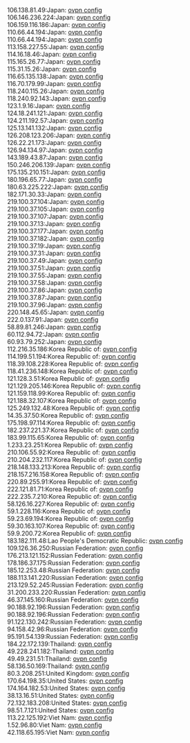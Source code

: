 106.138.81.49:Japan: [ovpn config](vpn/106_138_81_49.ovpn)  
106.146.236.224:Japan: [ovpn config](vpn/106_146_236_224.ovpn)  
106.159.116.186:Japan: [ovpn config](vpn/106_159_116_186.ovpn)  
110.66.44.194:Japan: [ovpn config](vpn/110_66_44_194.ovpn)  
110.66.44.194:Japan: [ovpn config](vpn/110_66_44_194.ovpn)  
113.158.227.55:Japan: [ovpn config](vpn/113_158_227_55.ovpn)  
114.16.18.46:Japan: [ovpn config](vpn/114_16_18_46.ovpn)  
115.165.26.77:Japan: [ovpn config](vpn/115_165_26_77.ovpn)  
115.31.15.26:Japan: [ovpn config](vpn/115_31_15_26.ovpn)  
116.65.135.138:Japan: [ovpn config](vpn/116_65_135_138.ovpn)  
116.70.179.99:Japan: [ovpn config](vpn/116_70_179_99.ovpn)  
118.240.115.26:Japan: [ovpn config](vpn/118_240_115_26.ovpn)  
118.240.92.143:Japan: [ovpn config](vpn/118_240_92_143.ovpn)  
123.1.9.16:Japan: [ovpn config](vpn/123_1_9_16.ovpn)  
124.18.241.121:Japan: [ovpn config](vpn/124_18_241_121.ovpn)  
124.211.192.57:Japan: [ovpn config](vpn/124_211_192_57.ovpn)  
125.13.141.132:Japan: [ovpn config](vpn/125_13_141_132.ovpn)  
126.208.123.206:Japan: [ovpn config](vpn/126_208_123_206.ovpn)  
126.22.21.173:Japan: [ovpn config](vpn/126_22_21_173.ovpn)  
126.94.134.97:Japan: [ovpn config](vpn/126_94_134_97.ovpn)  
143.189.43.87:Japan: [ovpn config](vpn/143_189_43_87.ovpn)  
150.246.206.139:Japan: [ovpn config](vpn/150_246_206_139.ovpn)  
175.135.210.151:Japan: [ovpn config](vpn/175_135_210_151.ovpn)  
180.196.65.77:Japan: [ovpn config](vpn/180_196_65_77.ovpn)  
180.63.225.222:Japan: [ovpn config](vpn/180_63_225_222.ovpn)  
182.171.30.33:Japan: [ovpn config](vpn/182_171_30_33.ovpn)  
219.100.37.104:Japan: [ovpn config](vpn/219_100_37_104.ovpn)  
219.100.37.105:Japan: [ovpn config](vpn/219_100_37_105.ovpn)  
219.100.37.107:Japan: [ovpn config](vpn/219_100_37_107.ovpn)  
219.100.37.13:Japan: [ovpn config](vpn/219_100_37_13.ovpn)  
219.100.37.177:Japan: [ovpn config](vpn/219_100_37_177.ovpn)  
219.100.37.182:Japan: [ovpn config](vpn/219_100_37_182.ovpn)  
219.100.37.19:Japan: [ovpn config](vpn/219_100_37_19.ovpn)  
219.100.37.31:Japan: [ovpn config](vpn/219_100_37_31.ovpn)  
219.100.37.49:Japan: [ovpn config](vpn/219_100_37_49.ovpn)  
219.100.37.51:Japan: [ovpn config](vpn/219_100_37_51.ovpn)  
219.100.37.55:Japan: [ovpn config](vpn/219_100_37_55.ovpn)  
219.100.37.58:Japan: [ovpn config](vpn/219_100_37_58.ovpn)  
219.100.37.86:Japan: [ovpn config](vpn/219_100_37_86.ovpn)  
219.100.37.87:Japan: [ovpn config](vpn/219_100_37_87.ovpn)  
219.100.37.96:Japan: [ovpn config](vpn/219_100_37_96.ovpn)  
220.148.45.65:Japan: [ovpn config](vpn/220_148_45_65.ovpn)  
222.0.137.91:Japan: [ovpn config](vpn/222_0_137_91.ovpn)  
58.89.81.246:Japan: [ovpn config](vpn/58_89_81_246.ovpn)  
60.112.94.72:Japan: [ovpn config](vpn/60_112_94_72.ovpn)  
60.93.79.252:Japan: [ovpn config](vpn/60_93_79_252.ovpn)  
112.216.35.186:Korea Republic of: [ovpn config](vpn/112_216_35_186.ovpn)  
114.199.51.194:Korea Republic of: [ovpn config](vpn/114_199_51_194.ovpn)  
118.39.108.228:Korea Republic of: [ovpn config](vpn/118_39_108_228.ovpn)  
118.41.236.148:Korea Republic of: [ovpn config](vpn/118_41_236_148.ovpn)  
121.128.3.51:Korea Republic of: [ovpn config](vpn/121_128_3_51.ovpn)  
121.129.205.146:Korea Republic of: [ovpn config](vpn/121_129_205_146.ovpn)  
121.159.118.99:Korea Republic of: [ovpn config](vpn/121_159_118_99.ovpn)  
121.188.32.107:Korea Republic of: [ovpn config](vpn/121_188_32_107.ovpn)  
125.249.132.48:Korea Republic of: [ovpn config](vpn/125_249_132_48.ovpn)  
14.35.37.50:Korea Republic of: [ovpn config](vpn/14_35_37_50.ovpn)  
175.198.97.114:Korea Republic of: [ovpn config](vpn/175_198_97_114.ovpn)  
182.237.221.37:Korea Republic of: [ovpn config](vpn/182_237_221_37.ovpn)  
183.99.115.65:Korea Republic of: [ovpn config](vpn/183_99_115_65.ovpn)  
1.233.23.251:Korea Republic of: [ovpn config](vpn/1_233_23_251.ovpn)  
210.106.55.92:Korea Republic of: [ovpn config](vpn/210_106_55_92.ovpn)  
210.204.232.117:Korea Republic of: [ovpn config](vpn/210_204_232_117.ovpn)  
218.148.133.213:Korea Republic of: [ovpn config](vpn/218_148_133_213.ovpn)  
218.157.216.158:Korea Republic of: [ovpn config](vpn/218_157_216_158.ovpn)  
220.89.255.91:Korea Republic of: [ovpn config](vpn/220_89_255_91.ovpn)  
222.121.81.71:Korea Republic of: [ovpn config](vpn/222_121_81_71.ovpn)  
222.235.7.210:Korea Republic of: [ovpn config](vpn/222_235_7_210.ovpn)  
58.126.16.227:Korea Republic of: [ovpn config](vpn/58_126_16_227.ovpn)  
59.1.228.116:Korea Republic of: [ovpn config](vpn/59_1_228_116.ovpn)  
59.23.69.194:Korea Republic of: [ovpn config](vpn/59_23_69_194.ovpn)  
59.30.163.107:Korea Republic of: [ovpn config](vpn/59_30_163_107.ovpn)  
59.9.200.72:Korea Republic of: [ovpn config](vpn/59_9_200_72.ovpn)  
183.182.111.48:Lao People's Democratic Republic: [ovpn config](vpn/183_182_111_48.ovpn)  
109.126.36.250:Russian Federation: [ovpn config](vpn/109_126_36_250.ovpn)  
176.213.121.152:Russian Federation: [ovpn config](vpn/176_213_121_152.ovpn)  
178.186.37.175:Russian Federation: [ovpn config](vpn/178_186_37_175.ovpn)  
185.12.253.48:Russian Federation: [ovpn config](vpn/185_12_253_48.ovpn)  
188.113.141.220:Russian Federation: [ovpn config](vpn/188_113_141_220.ovpn)  
213.129.52.245:Russian Federation: [ovpn config](vpn/213_129_52_245.ovpn)  
31.200.233.220:Russian Federation: [ovpn config](vpn/31_200_233_220.ovpn)  
46.37.145.160:Russian Federation: [ovpn config](vpn/46_37_145_160.ovpn)  
90.188.92.196:Russian Federation: [ovpn config](vpn/90_188_92_196.ovpn)  
90.188.92.196:Russian Federation: [ovpn config](vpn/90_188_92_196.ovpn)  
91.122.130.242:Russian Federation: [ovpn config](vpn/91_122_130_242.ovpn)  
94.158.42.96:Russian Federation: [ovpn config](vpn/94_158_42_96.ovpn)  
95.191.54.139:Russian Federation: [ovpn config](vpn/95_191_54_139.ovpn)  
184.22.172.139:Thailand: [ovpn config](vpn/184_22_172_139.ovpn)  
49.228.241.182:Thailand: [ovpn config](vpn/49_228_241_182.ovpn)  
49.49.231.51:Thailand: [ovpn config](vpn/49_49_231_51.ovpn)  
58.136.50.169:Thailand: [ovpn config](vpn/58_136_50_169.ovpn)  
80.3.208.251:United Kingdom: [ovpn config](vpn/80_3_208_251.ovpn)  
170.64.198.35:United States: [ovpn config](vpn/170_64_198_35.ovpn)  
174.164.182.53:United States: [ovpn config](vpn/174_164_182_53.ovpn)  
38.13.16.51:United States: [ovpn config](vpn/38_13_16_51.ovpn)  
72.132.183.208:United States: [ovpn config](vpn/72_132_183_208.ovpn)  
98.51.7.121:United States: [ovpn config](vpn/98_51_7_121.ovpn)  
113.22.125.192:Viet Nam: [ovpn config](vpn/113_22_125_192.ovpn)  
1.52.96.80:Viet Nam: [ovpn config](vpn/1_52_96_80.ovpn)  
42.118.65.195:Viet Nam: [ovpn config](vpn/42_118_65_195.ovpn)  
